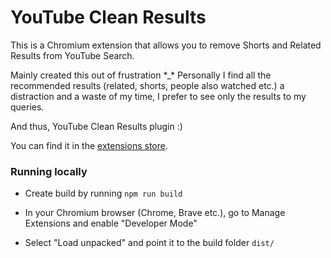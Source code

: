 # YouTube Clean Results

This is a Chromium extension that allows you to remove Shorts and Related Results from YouTube Search.

Mainly created this out of frustration \*\_\* Personally I find all the recommended results (related, shorts, people also watched etc.) a distraction and a waste of my time, I prefer to see only the results to my queries.

And thus, YouTube Clean Results plugin :)

You can find it in the [extensions store](https://chromewebstore.google.com/detail/youtube-clean-results-plu/bfaigaidngndgbmdkbgmcgekpndhmbel).

### Running locally

-   Create build by running `npm run build`

-   In your Chromium browser (Chrome, Brave etc.), go to Manage Extensions and enable "Developer Mode"

-   Select "Load unpacked" and point it to the build folder `dist/`
